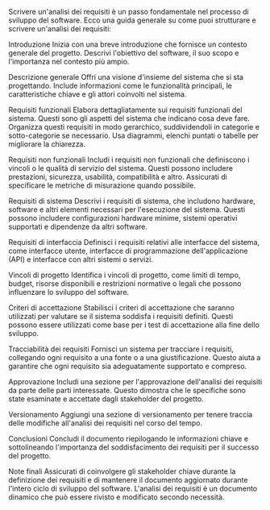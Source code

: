 Scrivere un'analisi dei requisiti è un passo fondamentale nel processo di sviluppo del software.
Ecco una guida generale su come puoi strutturare e scrivere un'analisi dei requisiti:

 Introduzione
Inizia con una breve introduzione che fornisce un contesto generale del progetto.
Descrivi l'obiettivo del software, il suo scopo e l'importanza nel contesto più ampio.

 Descrizione generale
Offri una visione d'insieme del sistema che si sta progettando. Include informazioni come le funzionalità principali,
le caratteristiche chiave e gli attori coinvolti nel sistema.

 Requisiti funzionali
Elabora dettagliatamente sui requisiti funzionali del sistema. Questi sono gli aspetti del sistema che indicano cosa deve fare.
 Organizza questi requisiti in modo gerarchico, suddividendoli in categorie e sotto-categorie se necessario. Usa diagrammi, elenchi puntati o tabelle per migliorare la chiarezza.

Requisiti non funzionali
Includi i requisiti non funzionali che definiscono i vincoli o le qualità di servizio del sistema. Questi possono includere prestazioni,
sicurezza, usabilità, compatibilità e altro. Assicurati di specificare le metriche di misurazione quando possibile.

Requisiti di sistema
Descrivi i requisiti di sistema, che includono hardware, software e altri elementi necessari per l'esecuzione del sistema.
Questi possono includere configurazioni hardware minime, sistemi operativi supportati e dipendenze da altri software.

Requisiti di interfaccia
Definisci i requisiti relativi alle interfacce del sistema, come interfacce utente, 
interfacce di programmazione dell'applicazione (API) e interfacce con altri sistemi o servizi.

Vincoli di progetto
Identifica i vincoli di progetto, come limiti di tempo, budget, 
risorse disponibili e restrizioni normative o legali che possono influenzare lo sviluppo del software.

Criteri di accettazione
Stabilisci i criteri di accettazione che saranno utilizzati per valutare se il sistema soddisfa i requisiti definiti. 
Questi possono essere utilizzati come base per i test di accettazione alla fine dello sviluppo.

Tracciabilità dei requisiti
Fornisci un sistema per tracciare i requisiti, collegando ogni requisito a una fonte o a una giustificazione. 
Questo aiuta a garantire che ogni requisito sia adeguatamente supportato e compreso.

Approvazione
Includi una sezione per l'approvazione dell'analisi dei requisiti da parte delle parti interessate. 
Questo dimostra che le specifiche sono state esaminate e accettate dagli stakeholder del progetto.

Versionamento
Aggiungi una sezione di versionamento per tenere traccia delle modifiche all'analisi dei requisiti nel corso del tempo.

Conclusioni
Concludi il documento riepilogando le informazioni chiave e sottolineando l'importanza del soddisfacimento dei requisiti per il successo del progetto.

Note finali
Assicurati di coinvolgere gli stakeholder chiave durante la definizione dei requisiti e di mantenere il documento aggiornato durante l'intero ciclo di sviluppo del software. L'analisi dei requisiti è un documento dinamico che può essere rivisto e modificato secondo necessità.
